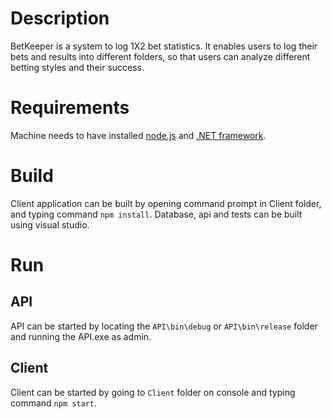 # Description
BetKeeper is a system to log 1X2 bet statistics. It enables users to log their bets and results into different folders, so that users can analyze different betting styles and their success. 

# Requirements
Machine needs to have installed [node.js](https://nodejs.org/en/) and [.NET framework](https://www.microsoft.com/net/download).

# Build
Client application can be built by opening command prompt in Client folder, and typing command `npm install`.
Database, api and tests can be built using visual studio.

# Run

## API 

API can be started by locating the `API\bin\debug` or 
`API\bin\release` folder and running the API.exe as admin.

## Client
Client can be started by going to `Client` folder on console and typing command `npm start`.